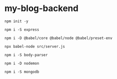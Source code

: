 # my-blog-backend
```console
npm init -y
```
```console
npm i -S express
```
```console
npm i -D @babel/core @babel/node @babel/preset-env
```
```console
npx babel-node src/server.js
```
```console
npm i -S body-parser
```
```console
npm i -D nodemon
```
```console
npm i -S mongodb
```
